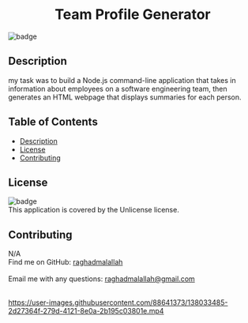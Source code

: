 
<h1 align="center">Team Profile Generator </h1>
  
![badge](https://img.shields.io/badge/license-Unlicense-brightgreen)<br />
## Description
 my task was to build a Node.js command-line application that takes in information about employees on a software engineering team, then generates an HTML webpage that displays summaries for each person.
## Table of Contents
- [Description](#description)
- [License](#license)
- [Contributing](#contributing)

## License
![badge](https://img.shields.io/badge/license-Unlicense-brightgreen)
<br />
This application is covered by the Unlicense license. 
## Contributing
 N/A
<br />
Find me on GitHub: [raghadmalallah](https://github.com/raghadmalallah)<br />
<br />
 Email me with any questions: raghadmalallah@gmail.com<br /><br />
    

https://user-images.githubusercontent.com/88641373/138033485-2d27364f-279d-4121-8e0a-2b195c03801e.mp4

